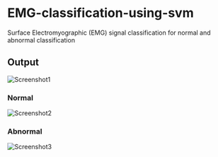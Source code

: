 # EMG-classification-using-svm
Surface Electromyographic  (EMG) signal classification for normal and abnormal classification 
## Output

![Screenshot1](https://user-images.githubusercontent.com/18006433/57949387-dceda200-7901-11e9-8407-0c25c4bd7e26.png)

### Normal
![Screenshot2](https://user-images.githubusercontent.com/18006433/57949881-49b56c00-7903-11e9-8388-2a131773b7ea.png)
### Abnormal
![Screenshot3](https://user-images.githubusercontent.com/18006433/57949854-34404200-7903-11e9-864b-d8e2967e3b53.png)
